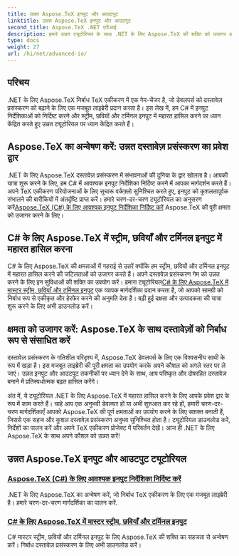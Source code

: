 ```yaml
---
title: उन्नत Aspose.TeX इनपुट और आउटपुट
linktitle: उन्नत Aspose.TeX इनपुट और आउटपुट
second_title: Aspose.TeX .NET एपीआई
description: हमारे उन्नत ट्यूटोरियल के साथ .NET के लिए Aspose.TeX की शक्ति को उजागर करें। C# में इनपुट निर्देशिकाओं और मास्टर स्ट्रीम, छवियों और टर्मिनल इनपुट को निर्दिष्ट करना सीखें।
type: docs
weight: 27
url: /hi/net/advanced-io/
---
```

## परिचय

.NET के लिए Aspose.TeX निर्बाध TeX एकीकरण में एक गेम-चेंजर है, जो डेवलपर्स को दस्तावेज़ प्रसंस्करण को बढ़ाने के लिए एक मजबूत लाइब्रेरी प्रदान करता है। इस लेख में, हम C# में इनपुट निर्देशिकाओं को निर्दिष्ट करने और स्ट्रीम, छवियों और टर्मिनल इनपुट में महारत हासिल करने पर ध्यान केंद्रित करते हुए उन्नत ट्यूटोरियल पर ध्यान केंद्रित करते हैं।

## Aspose.TeX का अन्वेषण करें: उन्नत दस्तावेज़ प्रसंस्करण का प्रवेश द्वार

.NET के लिए Aspose.TeX दस्तावेज़ प्रसंस्करण में संभावनाओं की दुनिया के द्वार खोलता है। आपकी यात्रा शुरू करने के लिए, हम C# में आवश्यक इनपुट निर्देशिका निर्दिष्ट करने में आपका मार्गदर्शन करते हैं। अपने TeX एकीकरण परियोजनाओं के लिए सुचारू वर्कफ़्लो सुनिश्चित करते हुए, इनपुट को कुशलतापूर्वक संभालने की बारीकियों में अंतर्दृष्टि प्राप्त करें। हमारे चरण-दर-चरण ट्यूटोरियल का अनुसरण करें[Aspose.TeX (C#) के लिए आवश्यक इनपुट निर्देशिका निर्दिष्ट करें](./required-input-directory-csharp/) Aspose.TeX की पूरी क्षमता को उजागर करने के लिए।

## C# के लिए Aspose.TeX में स्ट्रीम, छवियाँ और टर्मिनल इनपुट में महारत हासिल करना

 C# के लिए Aspose.TeX की क्षमताओं में गहराई से उतरें क्योंकि हम स्ट्रीम, छवियों और टर्मिनल इनपुट में महारत हासिल करने की जटिलताओं को उजागर करते हैं। अपने दस्तावेज़ प्रसंस्करण गेम को उन्नत करने के लिए इन सुविधाओं की शक्ति का उपयोग करें। हमारा ट्यूटोरियल[C# के लिए Aspose.TeX में मास्टर स्ट्रीम, छवियाँ और टर्मिनल इनपुट](./stream-input-image-output-terminal-input-csharp/) एक व्यापक मार्गदर्शिका प्रदान करता है, जो आपको सामग्री को निर्बाध रूप से एकीकृत और हेरफेर करने की अनुमति देता है। बढ़ी हुई दक्षता और उत्पादकता की यात्रा शुरू करने के लिए अभी डाउनलोड करें।

## क्षमता को उजागर करें: Aspose.TeX के साथ दस्तावेज़ों को निर्बाध रूप से संसाधित करें

दस्तावेज़ प्रसंस्करण के गतिशील परिदृश्य में, Aspose.TeX डेवलपर्स के लिए एक विश्वसनीय साथी के रूप में खड़ा है। इस मजबूत लाइब्रेरी की पूरी क्षमता का उपयोग करके अपने कौशल को अगले स्तर पर ले जाएं। उन्नत इनपुट और आउटपुट तकनीकों पर ध्यान देने के साथ, आप परिष्कृत और दोषरहित दस्तावेज़ बनाने में प्रतिस्पर्धात्मक बढ़त हासिल करेंगे।

अंत में, ये ट्यूटोरियल .NET के लिए Aspose.TeX में महारत हासिल करने के लिए आपके प्रवेश द्वार के रूप में काम करते हैं। चाहे आप एक अनुभवी डेवलपर हों या अभी शुरुआत कर रहे हों, हमारी चरण-दर-चरण मार्गदर्शिकाएँ आपको Aspose.TeX की पूर्ण क्षमताओं का उपयोग करने के लिए सशक्त बनाती हैं, जिससे एक सहज और कुशल दस्तावेज़ प्रसंस्करण अनुभव सुनिश्चित होता है। ट्यूटोरियल डाउनलोड करें, निर्देशों का पालन करें और अपने TeX एकीकरण प्रोजेक्ट में परिवर्तन देखें। आज ही .NET के लिए Aspose.TeX के साथ अपने कौशल को उन्नत करें!
## उन्नत Aspose.TeX इनपुट और आउटपुट ट्यूटोरियल
### [Aspose.TeX (C#) के लिए आवश्यक इनपुट निर्देशिका निर्दिष्ट करें](./required-input-directory-csharp/)
.NET के लिए Aspose.TeX का अन्वेषण करें, जो निर्बाध TeX एकीकरण के लिए एक मजबूत लाइब्रेरी है। हमारे चरण-दर-चरण मार्गदर्शिका का पालन करें.
### [C# के लिए Aspose.TeX में मास्टर स्ट्रीम, छवियाँ और टर्मिनल इनपुट](./stream-input-image-output-terminal-input-csharp/)
C# मास्टर स्ट्रीम, छवियों और टर्मिनल इनपुट के लिए Aspose.TeX की शक्ति का सहजता से अन्वेषण करें। निर्बाध दस्तावेज़ प्रसंस्करण के लिए अभी डाउनलोड करें।